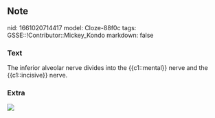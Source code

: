 ## Note
nid: 1661020714417
model: Cloze-88f0c
tags: GSSE::!Contributor::Mickey_Kondo
markdown: false

### Text
The inferior alveolar nerve divides into the {{c1::mental}} nerve and the {{c1::incisive}} nerve.

### Extra
<img src="f07-02-9780323414159.jpg">
